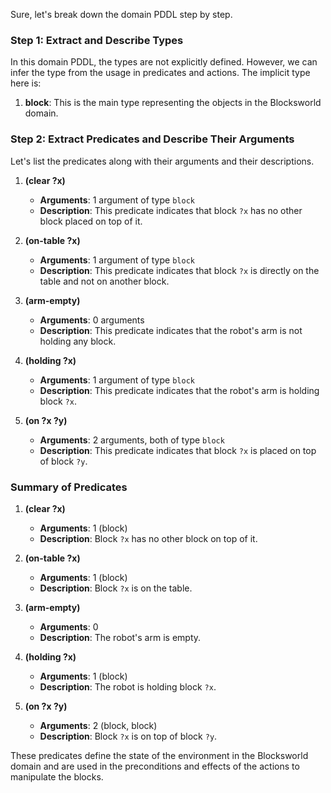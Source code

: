 Sure, let's break down the domain PDDL step by step.

### Step 1: Extract and Describe Types
In this domain PDDL, the types are not explicitly defined. However, we can infer the type from the usage in predicates and actions. The implicit type here is:

1. **block**: This is the main type representing the objects in the Blocksworld domain.

### Step 2: Extract Predicates and Describe Their Arguments

Let's list the predicates along with their arguments and their descriptions.

1. **(clear ?x)**
   - **Arguments**: 1 argument of type `block`
   - **Description**: This predicate indicates that block `?x` has no other block placed on top of it.

2. **(on-table ?x)**
   - **Arguments**: 1 argument of type `block`
   - **Description**: This predicate indicates that block `?x` is directly on the table and not on another block.

3. **(arm-empty)**
   - **Arguments**: 0 arguments
   - **Description**: This predicate indicates that the robot's arm is not holding any block.

4. **(holding ?x)**
   - **Arguments**: 1 argument of type `block`
   - **Description**: This predicate indicates that the robot's arm is holding block `?x`.

5. **(on ?x ?y)**
   - **Arguments**: 2 arguments, both of type `block`
   - **Description**: This predicate indicates that block `?x` is placed on top of block `?y`.

### Summary of Predicates

1. **(clear ?x)**
   - **Arguments**: 1 (block)
   - **Description**: Block `?x` has no other block on top of it.

2. **(on-table ?x)**
   - **Arguments**: 1 (block)
   - **Description**: Block `?x` is on the table.

3. **(arm-empty)**
   - **Arguments**: 0
   - **Description**: The robot's arm is empty.

4. **(holding ?x)**
   - **Arguments**: 1 (block)
   - **Description**: The robot is holding block `?x`.

5. **(on ?x ?y)**
   - **Arguments**: 2 (block, block)
   - **Description**: Block `?x` is on top of block `?y`.

These predicates define the state of the environment in the Blocksworld domain and are used in the preconditions and effects of the actions to manipulate the blocks.